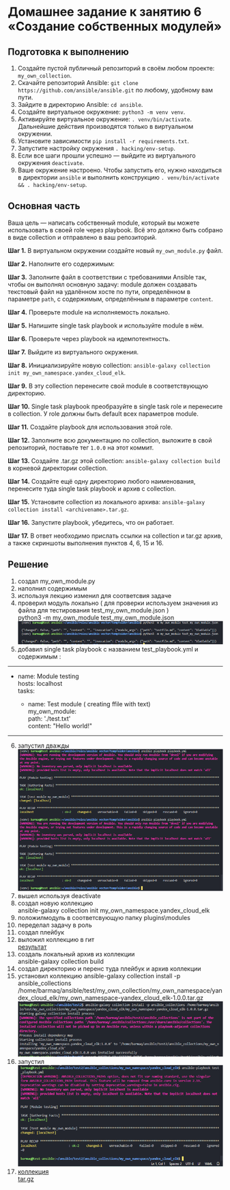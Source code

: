 # Домашнее задание к занятию 6 «Создание собственных модулей»

## Подготовка к выполнению

1. Создайте пустой публичный репозиторий в своём любом проекте: `my_own_collection`.
2. Скачайте репозиторий Ansible: `git clone https://github.com/ansible/ansible.git` по любому, удобному вам пути.
3. Зайдите в директорию Ansible: `cd ansible`.
4. Создайте виртуальное окружение: `python3 -m venv venv`.
5. Активируйте виртуальное окружение: `. venv/bin/activate`. Дальнейшие действия производятся только в виртуальном окружении.
6. Установите зависимости `pip install -r requirements.txt`.
7. Запустите настройку окружения `. hacking/env-setup`.
8. Если все шаги прошли успешно — выйдите из виртуального окружения `deactivate`.
9. Ваше окружение настроено. Чтобы запустить его, нужно находиться в директории `ansible` и выполнить конструкцию `. venv/bin/activate && . hacking/env-setup`.

## Основная часть

Ваша цель — написать собственный module, который вы можете использовать в своей role через playbook. Всё это должно быть собрано в виде collection и отправлено в ваш репозиторий.

**Шаг 1.** В виртуальном окружении создайте новый `my_own_module.py` файл.

**Шаг 2.** Наполните его содержимым:

**Шаг 3.** Заполните файл в соответствии с требованиями Ansible так, чтобы он выполнял основную задачу: module должен создавать текстовый файл на удалённом хосте по пути, определённом в параметре `path`, с содержимым, определённым в параметре `content`.

**Шаг 4.** Проверьте module на исполняемость локально.

**Шаг 5.** Напишите single task playbook и используйте module в нём.

**Шаг 6.** Проверьте через playbook на идемпотентность.

**Шаг 7.** Выйдите из виртуального окружения.

**Шаг 8.** Инициализируйте новую collection: `ansible-galaxy collection init my_own_namespace.yandex_cloud_elk`.

**Шаг 9.** В эту collection перенесите свой module в соответствующую директорию.

**Шаг 10.** Single task playbook преобразуйте в single task role и перенесите в collection. У role должны быть default всех параметров module.

**Шаг 11.** Создайте playbook для использования этой role.

**Шаг 12.** Заполните всю документацию по collection, выложите в свой репозиторий, поставьте тег `1.0.0` на этот коммит.

**Шаг 13.** Создайте .tar.gz этой collection: `ansible-galaxy collection build` в корневой директории collection.

**Шаг 14.** Создайте ещё одну директорию любого наименования, перенесите туда single task playbook и архив c collection.

**Шаг 15.** Установите collection из локального архива: `ansible-galaxy collection install <archivename>.tar.gz`.

**Шаг 16.** Запустите playbook, убедитесь, что он работает.

**Шаг 17.** В ответ необходимо прислать ссылки на collection и tar.gz архив, а также скриншоты выполнения пунктов 4, 6, 15 и 16.


## Решение


1. создал my_own_module.py
2. наполнил содержимым
3. используя лекцию изменил для соответсвия задаче
4. проверил модуль локально ( для проверки используем значения из файла для тестирования test_my_own_module.json )  
	python3 -m my_own_module test_my_own_module.json  
	![результат](/images/4.png)
5. добавил single task playbook c названием test_playbook.yml и содержимым :  
---
- name: Module testing  
  hosts: localhost  
  tasks:  

  - name: Test module ( creating ffile with text)  
    my_own_module:  
      path: './test.txt'  
      content: "Hello world!"  
---
6. запустил дважды  
	![результат](/images/6.png)
7. вышел используя deactivate
8.  создал новую коллекцию   
	ansible-galaxy collection init my_own_namespace.yandex_cloud_elk  
9. положилмодуль в соответсвующую папку plugins\modules
10. переделал задачу в роль
11. создал плейбук
12. выложил коллекцию в гит   
	[результат](https://github.com/barmaq/my_own_collection/tree/main)
13. создаль локальный архив из коллекции   
	ansible-galaxy collection build
14. создал директорию и перенс туда плейбук и архив коллекции
15. установил коллекцию 
	ansible-galaxy collection install -p ansible_collections /home/barmaq/ansible/test/my_own_collection/my_own_namespace/yandex_cloud_elk/my_own_namespace-yandex_cloud_elk-1.0.0.tar.gz  
	![результат](/images/15.png)
16. запустил  
	![результат](/images/16.png)
17. [коллекция](https://github.com/barmaq/my_own_collection/tree/main)  
	[tar.gz](https://github.com/barmaq/my_own_collection/blob/main/my_own_namespace/yandex_cloud_elk/my_own_namespace-yandex_cloud_elk-1.0.0.tar.gz)	
